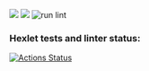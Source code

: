 <a href="https://codeclimate.com/github/codeclimate/codeclimate/maintainability"><img src="https://api.codeclimate.com/v1/badges/a99a88d28ad37a79dbf6/maintainability" /></a>
<a href="https://codeclimate.com/github/codeclimate/codeclimate/test_coverage"><img src="https://api.codeclimate.com/v1/badges/a99a88d28ad37a79dbf6/test_coverage" /></a>
![run lint](https://github.com/Evgeany/frontend-project-lvl1/workflows/evg-hex-lint.yml/badge.svg?event=push)
### Hexlet tests and linter status:
[![Actions Status](https://github.com/Evgeany/frontend-project-lvl1/workflows/hexlet-check/badge.svg)](https://github.com/Evgeany/frontend-project-lvl1/actions)

